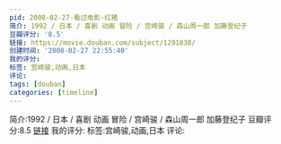```yaml
---
pid: 2008-02-27-看过电影-红猪
简介: 1992 / 日本 / 喜剧 动画 冒险 / 宫崎骏 / 森山周一郎 加藤登纪子
豆瓣评分: '8.5'
链接: https://movie.douban.com/subject/1291838/
创建时间: '2008-02-27 22:55:40'
我的评分:
标签: 宫崎骏,动画,日本
评论:
tags: [douban]
categories: [timeline]
---
```

简介:1992 / 日本 / 喜剧 动画 冒险 / 宫崎骏 / 森山周一郎 加藤登纪子
豆瓣评分:8.5
[链接](https://movie.douban.com/subject/1291838/)
我的评分:
标签:宫崎骏,动画,日本
评论:
